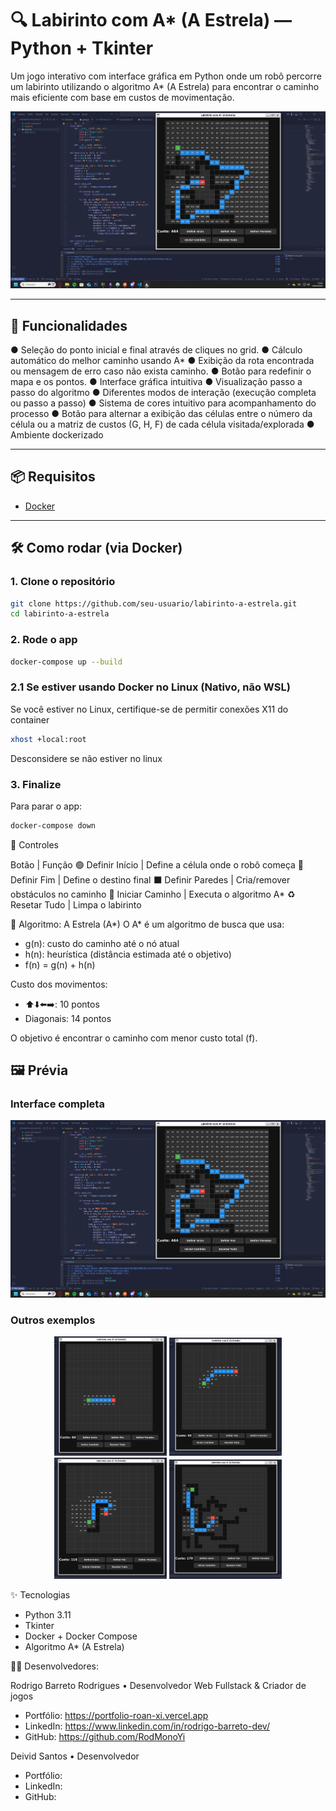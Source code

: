 # 🔍 Labirinto com A* (A Estrela) — Python + Tkinter

Um jogo interativo com interface gráfica em Python onde um robô percorre um labirinto utilizando o algoritmo A* (A Estrela) para encontrar o caminho mais eficiente com base em custos de movimentação.

<p align="center">
  <img src="./src/assets/imgs/preview.png" alt="Preview principal" width="600"/>
</p>

---

## 🚀 Funcionalidades

● Seleção do ponto inicial e final através de cliques no grid. 
● Cálculo automático do melhor caminho usando A*
● Exibição da rota encontrada ou mensagem de erro caso não exista caminho. 
● Botão para redefinir o mapa e os pontos. 
● Interface gráfica intuitiva
● Visualização passo a passo do algoritmo 
● Diferentes modos de interação (execução completa ou passo a passo) 
● Sistema de cores intuitivo para acompanhamento do processo 
● Botão para alternar a exibição das células entre o número da célula ou a matriz de custos (G, 
H, F) de cada célula visitada/explorada
● Ambiente dockerizado

---

## 📦 Requisitos

- [Docker](https://www.docker.com/)

---

## 🛠️ Como rodar (via Docker)

### 1. Clone o repositório

```bash
git clone https://github.com/seu-usuario/labirinto-a-estrela.git
cd labirinto-a-estrela
```
### 2. Rode o app
```bash
docker-compose up --build
```
### 2.1 Se estiver usando Docker no Linux (Nativo, não WSL)
Se você estiver no Linux, certifique-se de permitir conexões X11 do container

```bash
xhost +local:root
```
Desconsidere se não estiver no linux

### 3. Finalize
Para parar o app:
```bash
docker-compose down
```

📐 Controles

Botão | Função
🟢 Definir Início | Define a célula onde o robô começa
🔴 Definir Fim | Define o destino final
⬛ Definir Paredes | Cria/remover obstáculos no caminho
🧠 Iniciar Caminho | Executa o algoritmo A*
♻️ Resetar Tudo | Limpa o labirinto


🧠 Algoritmo: A Estrela (A*)
O A* é um algoritmo de busca que usa:

- g(n): custo do caminho até o nó atual
- h(n): heurística (distância estimada até o objetivo)
- f(n) = g(n) + h(n)

Custo dos movimentos:

- ⬆️⬇️⬅️➡️: 10 pontos
- Diagonais: 14 pontos

O objetivo é encontrar o caminho com menor custo total (f).

## 🖼️ Prévia

### Interface completa

<p align="center">
  <img src="./src/assets/imgs/preview.png" alt="Preview principal" width="600"/>
</p>

### Outros exemplos

<p align="center">
  <img src="./src/assets/imgs/1.png" alt="Exemplo 1" width="180"/>
  <img src="./src/assets/imgs/2.png" alt="Exemplo 2" width="180"/>
  <img src="./src/assets/imgs/3.png" alt="Exemplo 3" width="180"/>
  <img src="./src/assets/imgs/4.png" alt="Exemplo 4" width="180"/>
</p>


✨ Tecnologias
- Python 3.11
- Tkinter
- Docker + Docker Compose
- Algoritmo A* (A Estrela)

👨‍💻 Desenvolvedores:

Rodrigo Barreto Rodrigues
 • Desenvolvedor Web Fullstack & Criador de jogos
- Portfólio: https://portfolio-roan-xi.vercel.app
- LinkedIn: https://www.linkedin.com/in/rodrigo-barreto-dev/
- GitHub: https://github.com/RodMonoYi


Deivid Santos
 • Desenvolvedor
- Portfólio:
- LinkedIn: 
- GitHub:



